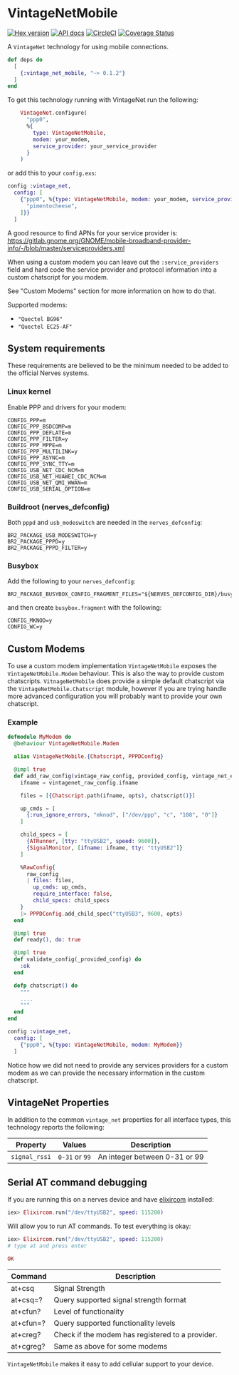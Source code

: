 # VintageNetMobile

[![Hex version](https://img.shields.io/hexpm/v/vintage_net_mobile.svg "Hex version")](https://hex.pm/packages/vintage_net_mobile)
[![API docs](https://img.shields.io/hexpm/v/vintage_net_mobile.svg?label=hexdocs "API docs")](https://hexdocs.pm/vintage_net_mobile/VintageNetMobile.html)
[![CircleCI](https://circleci.com/gh/nerves-networking/vintage_net_mobile.svg?style=svg)](https://circleci.com/gh/nerves-networking/vintage_net_mobile)
[![Coverage Status](https://coveralls.io/repos/github/nerves-networking/vintage_net_mobile/badge.svg?branch=master)](https://coveralls.io/github/nerves-networking/vintage_net_mobile?branch=master)

A `VintageNet` technology for using mobile connections.

```elixir
def deps do
  [
    {:vintage_net_mobile, "~> 0.1.2"}
  ]
end
```

To get this technology running with VintageNet run the following:

```elixir
    VintageNet.configure(
      "ppp0",
      %{
        type: VintageNetMobile,
        modem: your_modem,
        service_provider: your_service_provider
      }
    )
```

or add this to your `config.exs`:

```elixir
config :vintage_net,
  config: [
    {"ppp0", %{type: VintageNetMobile, modem: your_modem, service_providers: [
      "pimentocheese",
    ]}}
  ]
```

A good resource to find APNs for your service provider is:
https://gitlab.gnome.org/GNOME/mobile-broadband-provider-info/-/blob/master/serviceproviders.xml

When using a custom modem you can leave out the `:service_providers` field and
hard code the service provider and protocol information into a custom
chatscript for you modem.

See "Custom Modems" section for more information on how to do that.

Supported modems:

* `"Quectel BG96"`
* `"Quectel EC25-AF"`

## System requirements

These requirements are believed to be the minimum needed to be added to the
official Nerves systems.

### Linux kernel

Enable PPP and drivers for your modem:

```text
CONFIG_PPP=m
CONFIG_PPP_BSDCOMP=m
CONFIG_PPP_DEFLATE=m
CONFIG_PPP_FILTER=y
CONFIG_PPP_MPPE=m
CONFIG_PPP_MULTILINK=y
CONFIG_PPP_ASYNC=m
CONFIG_PPP_SYNC_TTY=m
CONFIG_USB_NET_CDC_NCM=m
CONFIG_USB_NET_HUAWEI_CDC_NCM=m
CONFIG_USB_NET_QMI_WWAN=m
CONFIG_USB_SERIAL_OPTION=m
```

### Buildroot (nerves_defconfig)

Both `pppd` and `usb_modeswitch` are needed in the `nerves_defconfig`:

```text
BR2_PACKAGE_USB_MODESWITCH=y
BR2_PACKAGE_PPPD=y
BR2_PACKAGE_PPPD_FILTER=y
```

### Busybox

Add the following to your `nerves_defconfig`:

```text
BR2_PACKAGE_BUSYBOX_CONFIG_FRAGMENT_FILES="${NERVES_DEFCONFIG_DIR}/busybox.fragment"
```

and then create `busybox.fragment` with the following:

```text
CONFIG_MKNOD=y
CONFIG_WC=y
```

## Custom Modems

To use a custom modem implementation `VintageNetMobile` exposes the
`VintageNetMobile.Modem` behaviour. This is also the way to provide custom
chatscripts. `VitnageNetMobile` does provide a simple default chatscript
via the `VintageNetMobile.Chatscript` module, however if you are trying handle
more advanced configuration you will probably want to provide your own
chatscript.

### Example

```elixir
defmodule MyModem do
  @behaviour VintageNetMobile.Modem

  alias VintageNetMobile.{Chatscript, PPPDConfig}

  @impl true
  def add_raw_config(vintage_raw_config, provided_config, vintage_net_env) do
    ifname = vintagenet_raw_config.ifname

    files = [{Chatscript.path(ifname, opts), chatscript()}]

    up_cmds = [
      {:run_ignore_errors, "mknod", ["/dev/ppp", "c", "108", "0"]}
    ]

    child_specs = [
      {ATRunner, [tty: "ttyUSB2", speed: 9600]},
      {SignalMonitor, [ifname: ifname, tty: "ttyUSB2"]}
    ]

    %RawConfig{
      raw_config
      | files: files,
        up_cmds: up_cmds,
        require_interface: false,
        child_specs: child_specs
    }
    |> PPPDConfig.add_child_spec("ttyUSB3", 9600, opts)
  end

  @impl true
  def ready(), do: true

  @impl true
  def validate_config(_provided_config) do
    :ok
  end

  defp chatscript() do
    """
    ....
    """
  end
end
```

```elixir
config :vintage_net,
  config: [
    {"ppp0", %{type: VintageNetMobile, modem: MyModem}}
  ]
```

Notice how we did not need to provide any services providers for a custom modem
as we can provide the necessary information in the custom chatscript.

## VintageNet Properties

In addition to the common `vintage_net` properties for all interface types, this technology reports the following:

| Property      | Values         | Description                   |
| ------------- | -------------- | ----------------------------- |
| `signal_rssi` | `0-31` or `99` | An integer between 0-31 or 99 |

## Serial AT command debugging

If you are running this on a nerves device and have
[elixircom](https://github.com/mattludwigs/elixircom) installed:

```elixir
iex> Elixircom.run("/dev/ttyUSB2", speed: 115200)
```

Will allow you to run AT commands. To test everything is okay:

```elixir
iex> Elixircom.run("/dev/ttyUSB2", speed: 115200)
# type at and press enter

OK
```

| Command   | Description                                      |
| --------- | ------------------------------------------------ |
| at+csq    | Signal Strength                                  |
| at+csq=?  | Query supported signal strength format           |
| at+cfun?  | Level of functionality                           |
| at+cfun=? | Query supported functionality levels             |
| at+creg?  | Check if the modem has registered to a provider. |
| at+cgreg? | Same as above for some modems                    |

`VintageNetMobile` makes it easy to add cellular support to your device.

